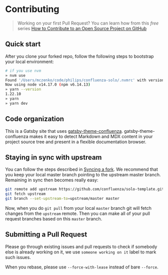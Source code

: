 # Contributing

> Working on your first Pull Request? You can learn how from this *free* series
> [How to Contribute to an Open Source Project on
> GitHub](https://egghead.io/series/how-to-contribute-to-an-open-source-project-on-github)

## Quick start

After you clone your forked repo, follow the following steps to bootstrap your
local environment:

```bash
# if you use nvm
» nvm use
Found '/Users/mczenko/code/philips/confluenza-solo/.nvmrc' with version <lts/*>
Now using node v14.17.0 (npm v6.14.13)
» yarn --version
1.22.10
» yarn
» yarn dev
```

## Code organization

This is a Gatsby site that uses [gatsby-theme-confluenza](https://www.npmjs.com/package/@confluenza/gatsby-theme-confluenza). gatsby-theme-confluenza makes it easy to detect Markdown and MDX content in your project source tree and present in a flexible documentation browser.

## Staying in sync with upstream

You can follow the steps described in [Syncing a
fork](https://help.github.com/articles/syncing-a-fork/). We recommend that you
keep your local master branch pointing to the upstream master branch. Remaining
in sync then becomes really easy:

```bash
git remote add upstream https://github.com/confluenza/solo-template.git
git fetch upstream
git branch --set-upstream-to=upstream/master master
```

Now, when you do `git pull` from your local `master` branch git will 
fetch changes from the `upstream` remote. Then you can make all of 
your pull request branches based on this `master` branch.

## Submitting a Pull Request

Please go through existing issues and pull requests to check if 
somebody else is already working on it, we use `someone working on it` 
label to mark such issues.

When you rebase, please use `--force-with-lease` instead of bare `--force`.

